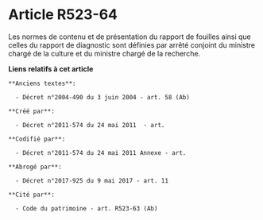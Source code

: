# Article R523-64

Les normes de contenu et de présentation du rapport de fouilles ainsi que celles du rapport de diagnostic sont définies par
arrêté conjoint du ministre chargé de la culture et du ministre chargé de la recherche.

**Liens relatifs à cet article**

	**Anciens textes**:

	  - Décret n°2004-490 du 3 juin 2004 - art. 58 (Ab)

	**Créé par**:

	  - Décret n°2011-574 du 24 mai 2011  - art.

	**Codifié par**:

	  - Décret n°2011-574 du 24 mai 2011 Annexe - art.

	**Abrogé par**:

	  - Décret n°2017-925 du 9 mai 2017 - art. 11

	**Cité par**:

	  - Code du patrimoine - art. R523-63 (Ab)
